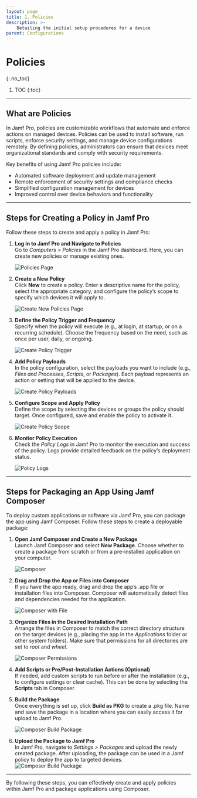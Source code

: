 ```yaml
---
layout: page
title: 1. Policies
description: >-
    Detailing the initial setup procedures for a device
parent: Configurations
---
```


# Policies
{:.no_toc}

1. TOC
{:toc}

---

## What are Policies

In Jamf Pro, policies are customizable workflows that automate and enforce actions on managed devices. Policies can be used to install software, run scripts, enforce security settings, and manage device configurations remotely. By defining policies, administrators can ensure that devices meet organizational standards and comply with security requirements.

Key benefits of using Jamf Pro policies include:

- Automated software deployment and update management
- Remote enforcement of security settings and compliance checks
- Simplified configuration management for devices
- Improved control over device behaviors and functionality

---

## Steps for Creating a Policy in Jamf Pro

Follow these steps to create and apply a policy in Jamf Pro:

1. **Log in to Jamf Pro and Navigate to Policies**  
   Go to *Computers > Policies* in the Jamf Pro dashboard. Here, you can create new policies or manage existing ones.

    ![Policies Page](../assets/images/policies/policy1.png)

2. **Create a New Policy**  
   Click **New** to create a policy. Enter a descriptive name for the policy, select the appropriate category, and configure the policy’s scope to specify which devices it will apply to.

    ![Create New Policies Page](../assets/images/policies/policy2.png)

3. **Define the Policy Trigger and Frequency**  
   Specify when the policy will execute (e.g., at login, at startup, or on a recurring schedule). Choose the frequency based on the need, such as once per user, daily, or ongoing.

    ![Create Policy Trigger](../assets/images/policies/policy3.png)

4. **Add Policy Payloads**  
   In the policy configuration, select the payloads you want to include (e.g., *Files and Processes*, *Scripts*, or *Packages*). Each payload represents an action or setting that will be applied to the device.

    ![Create Policy Payloads](../assets/images/policies/policy4.png)   

5. **Configure Scope and Apply Policy**  
   Define the scope by selecting the devices or groups the policy should target. Once configured, save and enable the policy to activate it.

    ![Create Policy Scope](../assets/images/policies/policy5.png)  

6. **Monitor Policy Execution**  
   Check the *Policy Logs* in Jamf Pro to monitor the execution and success of the policy. Logs provide detailed feedback on the policy’s deployment status.

    ![Policy Logs](../assets/images/policies/policy6.png)  

---

## Steps for Packaging an App Using Jamf Composer

To deploy custom applications or software via Jamf Pro, you can package the app using Jamf Composer. Follow these steps to create a deployable package:

1. **Open Jamf Composer and Create a New Package**  
   Launch Jamf Composer and select **New Package**. Choose whether to create a package from scratch or from a pre-installed application on your computer.

    ![Composer](../assets/images/policies/policy7.png)  

2. **Drag and Drop the App or Files into Composer**  
   If you have the app ready, drag and drop the app’s .app file or installation files into Composer. Composer will automatically detect files and dependencies needed for the application.

    ![Composer with File](../assets/images/policies/policy8.png)  

3. **Organize Files in the Desired Installation Path**  
   Arrange the files in Composer to match the correct directory structure on the target devices (e.g., placing the app in the *Applications* folder or other system folders). Make sure that permissions for all directories are set to *root* and *wheel*.

    ![Composer Permissions](../assets/images/policies/policy9.png)

4. **Add Scripts or Pre/Post-Installation Actions (Optional)**  
   If needed, add custom scripts to run before or after the installation (e.g., to configure settings or clear cache). This can be done by selecting the **Scripts** tab in Composer.

5. **Build the Package**  
   Once everything is set up, click **Build as PKG** to create a .pkg file. Name and save the package in a location where you can easily access it for upload to Jamf Pro.

   ![Composer Build Package](../assets/images/policies/policy10.png)

6. **Upload the Package to Jamf Pro**  
   In Jamf Pro, navigate to *Settings > Packages* and upload the newly created package. After uploading, the package can be used in a Jamf policy to deploy the app to targeted devices.
    ![Composer Build Package](../assets/images/policies/policy11.png)

---

By following these steps, you can effectively create and apply policies within Jamf Pro and package applications using Composer.
